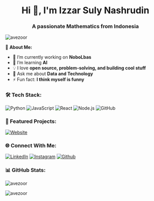 <h1 align="center">Hi 👋, I'm Izzar Suly Nashrudin</h1>
<h3 align="center">A passionate Mathematics from Indonesia</h3>

<p align="left"> <img src="https://komarev.com/ghpvc/?username=avezoor&label=Profile%20views&color=0e75b6&style=flat" alt="avezoor" /> </p>

🚀 **About Me:**  
- 🔭 I’m currently working on **NoboLbas**
- 🌱 I’m learning **AI**
- 💡 I love **open source, problem-solving, and building cool stuff**
- 💬 Ask me about **Data and Technology**
- ⚡ Fun fact: **I think myself is funny**

### 🛠 Tech Stack:
![Python](https://img.shields.io/badge/Python-3776AB?style=for-the-badge&logo=python&logoColor=white)
![JavaScript](https://img.shields.io/badge/JavaScript-F7DF1E?style=for-the-badge&logo=javascript&logoColor=black)
![React](https://img.shields.io/badge/React-61DAFB?style=for-the-badge&logo=react&logoColor=black)
![Node.js](https://img.shields.io/badge/Node.js-339933?style=for-the-badge&logo=nodedotjs&logoColor=white)
![GitHub](https://img.shields.io/badge/GitHub-181717?style=for-the-badge&logo=github&logoColor=white)

### 🚀 Featured Projects:
[![Website](https://img.shields.io/badge/Website-000000?style=for-the-badge&logo=google-chrome&logoColor=white)](https://yourwebsite.com)

### 🌐 Connect With Me:
[![LinkedIn](https://img.shields.io/badge/LinkedIn-0A66C2?style=for-the-badge&logo=linkedin&logoColor=white)](https://linkedin.com/in/izzar-suly-nashrudin)
[![Instagram](https://img.shields.io/badge/Instagram-E4405F?style=for-the-badge&logo=instagram&logoColor=white)](https://instagram.com/ave.zoor)
[![Github](https://img.shields.io/badge/Portfolio-000000?style=for-the-badge&logo=vercel&logoColor=white)](https://github.com/avezoor)

### 📊 GitHub Stats:
<p><img src="https://github-readme-stats.vercel.app/api/top-langs?username=avezoor&show_icons=true&locale=en&layout=compact" alt="avezoor" /></p>
<p><img src="https://github-readme-streak-stats.herokuapp.com/?user=avezoor&" alt="avezoor" /></p>
